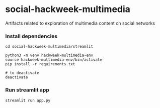 # social-hackweek-multimedia
Artifacts related to exploration of multimedia content on social networks


### Install dependencies 
```
cd social-hackweek-multimedia/streamlit

python3 -m venv hackweek-multimedia-env
source hackweek-multimedia-env/bin/activate
pip install -r requirements.txt

# to deactivate
deactivate
```

### Run streamlit app
```
streamlit run app.py
```

